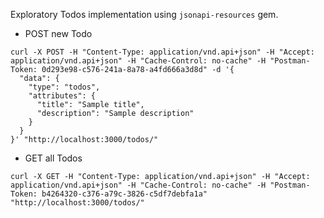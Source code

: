 Exploratory Todos implementation using `jsonapi-resources` gem.

* POST new Todo

```
curl -X POST -H "Content-Type: application/vnd.api+json" -H "Accept: application/vnd.api+json" -H "Cache-Control: no-cache" -H "Postman-Token: 0d293e98-c576-241a-8a78-a4fd666a3d8d" -d '{
  "data": {
    "type": "todos",
    "attributes": {
      "title": "Sample title",
      "description": "Sample description"
    }
  }
}' "http://localhost:3000/todos/"
```

* GET all Todos

```
curl -X GET -H "Content-Type: application/vnd.api+json" -H "Accept: application/vnd.api+json" -H "Cache-Control: no-cache" -H "Postman-Token: b4264320-c376-a79c-3826-c5df7debfa1a" "http://localhost:3000/todos/"
```
